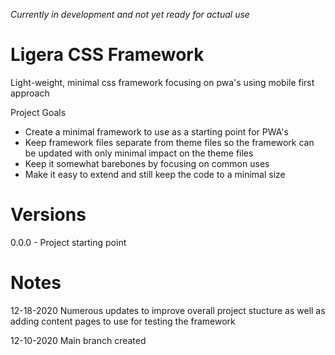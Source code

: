 *Currently in development and not yet ready for actual use*

# Ligera CSS Framework
Light-weight, minimal css framework focusing on pwa's using mobile first approach

Project Goals
- Create a minimal framework to use as a starting point for PWA's
- Keep framework files separate from theme files so the framework can be updated with only minimal impact on the theme files
- Keep it somewhat barebones by focusing on common uses
- Make it easy to extend and still keep the code to a minimal size

# Versions
0.0.0 - Project starting point

# Notes
12-18-2020 Numerous updates to improve overall project stucture as well as adding content pages to use for testing the framework

12-10-2020 Main branch created


